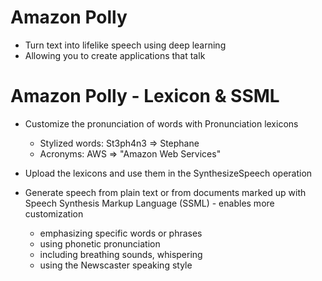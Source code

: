 # Amazon Polly
- Turn text into lifelike speech using deep learning
- Allowing you to create applications that talk

# Amazon Polly - Lexicon & SSML
- Customize the pronunciation of words with Pronunciation lexicons
    - Stylized words: St3ph4n3 => Stephane
    - Acronyms: AWS => "Amazon Web Services"
- Upload the lexicons and use them in the SynthesizeSpeech operation

- Generate speech from plain text or from documents marked up with Speech Synthesis Markup Language (SSML) - enables more customization
    - emphasizing specific words or phrases
    - using phonetic pronunciation
    - including breathing sounds, whispering
    - using the Newscaster speaking style
